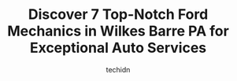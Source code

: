 ---
layout: ampstory
image: https://images.unsplash.com/photo-1558140275-312515f28cbb?ixlib=rb-4.0.3&ixid=MnwxMjA3fDB8MHxwaG90by1wYWdlfHx8fGVufDB8fHx8&auto=format&fit=crop&w=640&h=853&q=80
author: techidn
featured: false
description: When it comes to finding reliable automotive experts in Wilkes Barre PA, USA, look no further than the 7 best Ford Mechanic in the area. With their exceptional skills and dedication to provi
title: Discover 7 Top-Notch Ford Mechanics in Wilkes Barre PA for Exceptional Auto Services
cover:
   title: Discover 7 Top-Notch Ford Mechanics in Wilkes Barre PA for Exceptional Auto Services
   subtitle: Rickpate
   background: https://images.unsplash.com/photo-1558140275-312515f28cbb?ixlib=rb-4.0.3&ixid=MnwxMjA3fDB8MHxwaG90by1wYWdlfHx8fGVufDB8fHx8&auto=format&fit=crop&w=640&h=853&q=80

pages: 
 - layout: thirds
   top: <h1>#1 COCCIA Ford Service</h1>
   bottom: "<p>I recently purchased a 2023 Ford Bronco Sport Heritage Edition. The process from beginning to end was so easy! Any questions that I had were answered in a very timely man</p>"
   background: https://www.knot35.com/toplist/wp-content/uploads/2023/06/best-ford-mechanic-1-in-wilkes-barre-pa-1685836176.jpeg
   backgroundblur: true
 - layout: thirds
   top: <h1>#2 Rymer Auto Specialists</h1>
   bottom: "<p>515 Blackman St, Wilkes-Barre Township, PA 18702, United States</p>"
   background: https://www.knot35.com/toplist/wp-content/uploads/2023/06/best-ford-mechanic-2-in-wilkes-barre-pa-1685836176.jpeg
   cta:
      link: https://www.knot35.com/toplist/discover-7-top-notch-ford-mechanics-in-wilkes-barre-pa-for-exceptional-auto-services/
      text: Discover 7 Top-Notch Ford Mechanics in Wilkes Barre PA for Exceptional Auto Services
 - layout: thirds
   top: <h1>#3 YIYO AUTO ELECTRIC & REPAIR INC</h1>
   bottom: "<p>513 Hazle St, Wilkes-Barre, PA 18702, United States</p>"
   background: https://www.knot35.com/toplist/wp-content/uploads/2023/06/best-ford-mechanic-3-in-wilkes-barre-pa-1685836177.jpeg
   cta:
      link: https://www.knot35.com/toplist/discover-7-top-notch-ford-mechanics-in-wilkes-barre-pa-for-exceptional-auto-services/
      text: Discover 7 Top-Notch Ford Mechanics in Wilkes Barre PA for Exceptional Auto Services
 - layout: thirds
   top: <h1>#4 Eurotech Auto Repairs, Inc.</h1>
   bottom: "<p>131 Wood St, Wilkes-Barre, PA 18702, United States</p>"
   background: https://images.unsplash.com/photo-1602536052359-ef94c21c5948?ixlib=rb-4.0.3&ixid=MnwxMjA3fDB8MHxwaG90by1wYWdlfHx8fGVufDB8fHx8&auto=format&fit=crop&w=640&h=853&q=80
   cta:
      link: https://www.knot35.com/toplist/discover-7-top-notch-ford-mechanics-in-wilkes-barre-pa-for-exceptional-auto-services/
      text: Discover 7 Top-Notch Ford Mechanics in Wilkes Barre PA for Exceptional Auto Services
 - layout: thirds
   top: <h1>#5 Ken Pollock Tire and Auto Center</h1>
   bottom: "<p>88 Wyoming Valley Mall, Wilkes-Barre Township, PA 18702, United States</p>"
   background: https://images.unsplash.com/photo-1536745287225-21d689278fd1?ixlib=rb-4.0.3&ixid=MnwxMjA3fDB8MHxwaG90by1wYWdlfHx8fGVufDB8fHx8&auto=format&fit=crop&w=640&h=853&q=80
   cta:
      link: https://www.knot35.com/toplist/discover-7-top-notch-ford-mechanics-in-wilkes-barre-pa-for-exceptional-auto-services/
      text: Discover 7 Top-Notch Ford Mechanics in Wilkes Barre PA for Exceptional Auto Services
 - layout: thirds
   top: <h1>#6 Halls Auto Service</h1>
   bottom: "<p>439 S Main St, Wilkes-Barre, PA 18701, United States</p>"
   background: https://images.unsplash.com/photo-1620421680010-0766ff230392?ixlib=rb-4.0.3&ixid=MnwxMjA3fDB8MHxwaG90by1wYWdlfHx8fGVufDB8fHx8&auto=format&fit=crop&w=640&h=853&q=80
   cta:
      link: https://www.knot35.com/toplist/discover-7-top-notch-ford-mechanics-in-wilkes-barre-pa-for-exceptional-auto-services/
      text: Discover 7 Top-Notch Ford Mechanics in Wilkes Barre PA for Exceptional Auto Services
 - layout: thirds
   top: <h1>#7 DR Auto Repair General Mechanic</h1>
   bottom: "<p>93 Butler St, Wilkes-Barre, PA 18702, United States</p>"
   background: https://images.unsplash.com/photo-1509114397022-ed747cca3f65?ixlib=rb-4.0.3&ixid=MnwxMjA3fDB8MHxwaG90by1wYWdlfHx8fGVufDB8fHx8&auto=format&fit=crop&w=640&h=853&q=80
   cta:
      link: https://www.knot35.com/toplist/discover-7-top-notch-ford-mechanics-in-wilkes-barre-pa-for-exceptional-auto-services/
      text: Discover 7 Top-Notch Ford Mechanics in Wilkes Barre PA for Exceptional Auto Services
 - layout: thirds
   middle: Continue reading...
   background: https://images.unsplash.com/photo-1527066579998-dbbae57f45ce?ixlib=rb-4.0.3&ixid=MnwxMjA3fDB8MHxwaG90by1wYWdlfHx8fGVufDB8fHx8&auto=format&fit=crop&w=640&h=853&q=80
   cta:
      link: https://www.knot35.com/toplist/discover-7-top-notch-ford-mechanics-in-wilkes-barre-pa-for-exceptional-auto-services/
      text: Discover 7 Top-Notch Ford Mechanics in Wilkes Barre PA for Exceptional Auto Services
      
---